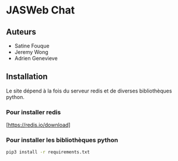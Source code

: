 # JASWeb Chat
## Auteurs

- Satine Fouque
- Jeremy Wong
- Adrien Genevieve

## Installation
Le site dépend à la fois du serveur redis et de diverses bibliothèques python.

### Pour installer redis

[https://redis.io/download]

### Pour installer les bibliothèques python

```bash
pip3 install -r requirements.txt
```
